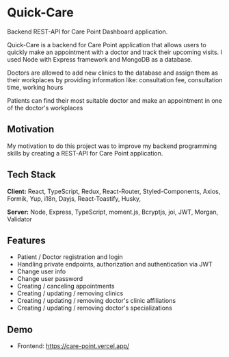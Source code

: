 # Quick-Care

Backend REST-API for Care Point Dashboard application.

Quick-Care is a backend for Care Point application that allows users to quickly make an appointment with a doctor and
track their upcoming visits. I used Node with Express framework and MongoDB as a database.

Doctors are allowed to add new clinics to the database and assign them as their workplaces by providing information
like: consultation fee, consultation time, working hours

Patients can find their most suitable doctor and make an appointment in one of the doctor's workplaces

## Motivation

My motivation to do this project was to improve my backend programming skills by creating a REST-API for Care Point
application.

## Tech Stack

**Client:** React, TypeScript, Redux, React-Router, Styled-Components, Axios, Formik, Yup, i18n, Dayjs, React-Toastify,
Husky,

**Server:** Node, Express, TypeScript, moment.js, Bcryptjs, joi, JWT, Morgan, Validator

## Features

- Patient / Doctor registration and login
- Handling private endpoints, authorization and authentication via JWT
- Change user info
- Change user password
- Creating / canceling appointments
- Creating / updating / removing clinics
- Creating / updating / removing doctor's clinic affiliations
- Creating / updating / removing doctor's specializations

## Demo

* Frontend: https://care-point.vercel.app/